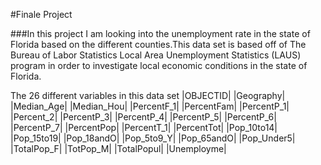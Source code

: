 #Finale Project 

###In this project I am looking into the unemployment rate in the state of Florida based on the different counties.This data set is based off of The Bureau of Labor Statistics Local Area Unemployment Statistics (LAUS) program in order to investigate local economic conditions in the state of Florida. 

The 26 different variables in this data set 
|OBJECTID|
|Geography|
|Median_Age|
|Median_Hou|
|PercentF_1|
|PercentFam|
|PercentP_1|
|Percent_2|
|PercentP_3|
|PercentP_4|
|PercentP_5|
|PercentP_6|
|PercentP_7|
|PercentPop|
|PercentT_1|
|PercentTot|
|Pop_10to14|
|Pop_15to19|
|Pop_18andO|
|Pop_5to9_Y|
|Pop_65andO|
|Pop_Under5|
|TotalPop_F|
|TotPop_M|
|TotalPopul|
|Unemployme|

